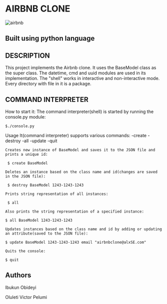 # AIRBNB CLONE

![airbnb](https://user-images.githubusercontent.com/83606182/183284424-59181430-8fcb-46ed-bf00-8333c1d89c13.png)

## Built using python language

## DESCRIPTION

This project implements the Airbnb clone. It uses the BaseModel class as the super class. The datetime, cmd and uuid modules are used in its implementation. The "shell" works in interactive and non-interactive mode. Every directory with file in it is a package.

## COMMAND INTERPRETER

How to start it:
The command interpreter(shell) is started by running the console.py module:

 ```
 $./console.py
 ```
 Usage
It(command interpreter) supports various commands: -create -destroy -all -update -quit

```create
Creates new instance of BaseModel and saves it to the JSON file and prints a unique id:

 $ create BaseModel
```

``` destroy
Deletes an instance based on the class name and id(changes are saved in the JSON file):

 $ destroy BaseModel 1243-1243-1243
```

``` all
Prints string representation of all instances:

 $ all

Also prints the string representation of a specified instance:

$ all BaseModel 1243-1243-1243
```

``` update
Updates instances based on the class name and id by adding or updating an attribute(saved to the JSON file):

$ update BaseModel 1243-1243-1243 email "airbnbclone@alxSE.com"
```

``` quit
Quits the console:

$ quit
```

## Authors

Ibukun Obideyi

Oluleti Victor Pelumi
